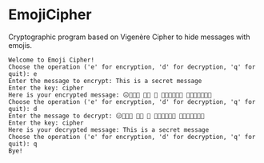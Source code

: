 # EmojiCipher

Cryptographic program based on Vigenère Cipher to hide messages with emojis.

```
Welcome to Emoji Cipher!
Choose the operation ('e' for encryption, 'd' for decryption, 'q' for quit): e
Enter the message to encrypt: This is a secret message
Enter the key: cipher
Here is your encrypted message: 😑🙁🙉🍡 🍡🙆 🙁 🙈🙇😰🍡🙅🍢 🍥😲🍢🍩😳😶🙇
Choose the operation ('e' for encryption, 'd' for decryption, 'q' for quit): d
Enter the message to decrypt: 😑🙁🙉🍡 🍡🙆 🙁 🙈🙇😰🍡🙅🍢 🍥😲🍢🍩😳😶🙇
Enter the key: cipher
Here is your decrypted message: This is a secret message
Choose the operation ('e' for encryption, 'd' for decryption, 'q' for quit): q
Bye!
```

